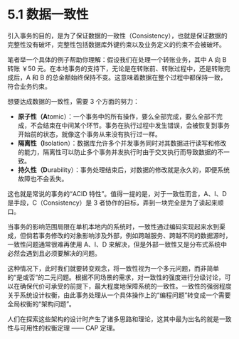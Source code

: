 # 5.1 数据一致性

引入事务的目的，是为了保证数据的一致性（Consistency），也就是保证数据的完整性没有破坏，完整性包括数据库外键约束以及业务定义的约束不会被破坏。

笔者举一个具体的例子帮助你理解：假设我们在处理一个转账业务，其中 A 向 B 转账 ￥50 元。在本地事务的支持下，无论是在转账前、转账过程中，还是转账完成后，A 和 B 的总金额始终保持不变。这意味着数据在整个过程中都保持一致，符合业务约束。

想要达成数据的一致性，需要 3 个方面的努力：

- **原子性（A**tomic）：一个事务中的所有操作，要么全部完成，要么全部不完成，不会结束在中间某个环节。事务在执行过程中发生错误，会被恢复到事务开始前的状态，就像这个事务从来没有执行过一样。
- **隔离性（I**solation）：数据库允许多个并发事务同时对其数据进行读写和修改的能力，隔离性可以防止多个事务并发执行时由于交叉执行而导致数据的不一致。
- **持久性（D**urability）：事务处理结束后，对数据的修改就是永久的，即便系统故障也不会丢失。

这也就是常说的事务的“ACID 特性”。值得一提的是，对于一致性而言，A、I、D 是手段，C（Consistency）是 3 者协作的目标，弄到一块完全是为了读起来顺口。


当事务的影响范围局限在单机本地内的系统时，一致性通过编码实现起来水到渠成，但倘若事务修改的对象影响涉及外部，例如跨越服务、跨越不同的数据源时，一致性问题通常很难再使用 A、I、D 来解决，但是外部一致性又是分布式系统中必然会遇到且必须要解决的问题。

这种情况下，此时我们就要转变观念，将一致性视为一个多元问题，而非简单的“是或否”的二元问题。根据不同场景的需求，对一致性的强度进行分级讨论，可以在确保代价可承受的前提下，最大程度地保障系统的一致性。一致性的强弱程度关乎系统设计权衡，由此事务处理从一个具体操作上的“编程问题”转变成一个需要全局权衡的“架构问题”。

人们在探索这些架构的设计时产生了诸多思路和理论，这其中最为出名的就是一致性与可用性的权衡定理 —— CAP 定理。